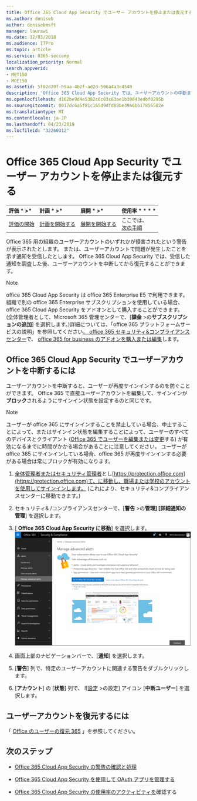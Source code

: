 ```yaml
---
title: Office 365 Cloud App Security でユーザー アカウントを停止または復元する
ms.author: deniseb
author: denisebmsft
manager: laurawi
ms.date: 12/03/2018
ms.audience: ITPro
ms.topic: article
ms.service: O365-seccomp
localization_priority: Normal
search.appverid:
- MET150
- MOE150
ms.assetid: 5f02d20f-b9aa-4b2f-ad2d-506a4a3c4540
description: 'Office 365 Cloud App Security では、ユーザーアカウントの中断または停止解除を行うことができるガバナンスアクションがあります。 '
ms.openlocfilehash: d162be9d4e5382c6c03c63ae1b30043edbf0295b
ms.sourcegitcommit: 0017dc6a5f81c165d9dfd88be39a6bb17856582e
ms.translationtype: MT
ms.contentlocale: ja-JP
ms.lasthandoff: 04/23/2019
ms.locfileid: "32260312"
---
```

# <a name="suspend-or-restore-a-user-account-in-office-365-cloud-app-security"></a>Office 365 Cloud App Security でユーザー アカウントを停止または復元する

|評価 * *\>**|計画 * *\>**|展開 * *\>**|使用率 * * * *|
|:-----|:-----|:-----|:-----|
|[評価の開始](office-365-cas-overview.md) <br/> |[計画を開始する](get-ready-for-office-365-cas.md) <br/> |[展開を開始する](turn-on-office-365-cas.md) <br/> |ここでは、  <br/> [次の手順](#next-steps)<br/> |
   
Office 365 用の組織のユーザーアカウントのいずれかが侵害されたという警告が表示されたとします。 または、ユーザーアカウントで問題が発生したことを示す通知を受信したとします。 Office 365 Cloud App Security では、受信した通知を調査した後、ユーザーアカウントを中断してから復元することができます。
  
> [!NOTE]
> office 365 Cloud App Security は office 365 Enterprise E5 で利用できます。 組織で別の office 365 Enterprise サブスクリプションを使用している場合、office 365 Cloud App Security をアドオンとして購入することができます。 (全体管理者として、Microsoft 365 管理センターで、[**課金** \>の**サブスクリプションの追加**] を選択します。)詳細については、「office 365 プラットフォームサービスの説明」を参照してください[。 office 365 セキュリティ&amp;コンプライアンスセンター](https://technet.microsoft.com/en-us/library/dn933793.aspx)で、 [office 365 for business のアドオンを購入または編集](https://support.office.com/article/4e7b57d6-b93b-457d-aecd-0ea58bff07a6)します。 
  
## <a name="to-suspend-a-user-account-in-office-365-cloud-app-security"></a>Office 365 Cloud App Security でユーザーアカウントを中断するには

ユーザーアカウントを中断すると、ユーザーが再度サインインするのを防ぐことができます。 Office 365 で直接ユーザーアカウントを編集して、サインインが**ブロック**されるようにサインイン状態を設定するのと同じです。
  
> [!NOTE]
> ユーザーが office 365 にサインインすることを禁止している場合、中止することによって、またはサインイン状態を編集することによって、ユーザーのすべてのデバイスとクライアント ([Office 365 でユーザーを編集または変更](https://support.office.com/article/42BB3F17-8F9D-4182-B434-5F1C8024E614#SingleUserPreview)する) が有効になるまでに時間がかかる場合があることに注意してください。 ユーザーが office 365 にサインインしている場合、office 365 が再度サインインする必要がある場合は常にブロックが有効になります。 
  
1. [全体管理者またはセキュリティ管理者](permissions-in-the-security-and-compliance-center.md)とし[https://protection.office.com](https://protection.office.com)て、に移動し、職場または学校のアカウントを使用してサインインします。 (これにより、セキュリティ&amp;コンプライアンスセンターに移動できます。) 
    
2. セキュリティ&amp; /コンプライアンスセンターで、[**警告** \>の**管理] [詳細通知の管理**] を選択します。
    
3. [ **Office 365 Cloud App Security に移動**] を選択します。<br>![セキュリティ&amp; /コンプライアンスセンターで、[高度な通知の管理] を選択して Office 365 Cloud App Security に移動します。](media/958632d4-03e3-4ade-8e22-d5509db6fca7.png)<br>
  
4. 画面上部のナビゲーションバーで、[**通知**] を選択します。
    
5. [**警告**] 列で、特定のユーザーアカウントに関連する警告をダブルクリックします。 
    
6. [**アカウント**] の [**状態**] 列で、 ![[設定](media/e01b75cc-b28f-4b83-8f86-b1b13dc27ab2.png) \>の設定] アイコン [**中断ユーザー**] を選択します。
    
## <a name="to-restore-a-user-account"></a>ユーザーアカウントを復元するには

「 [Office のユーザーの復元 365](https://support.office.com/article/2c261e42-5dd1-48b0-845f-2a016d29cfc1) 」を参照してください。
  
## <a name="next-steps"></a>次のステップ

- [Office 365 Cloud App Security の警告の確認と処理](review-office-365-cas-alerts.md)
    
- [Office 365 Cloud App Security を使用して OAuth アプリを管理する](manage-app-permissions-in-ocas.md)
    
- [Office 365 Cloud App Security の使用率のアクティビティを](utilization-activities-for-ocas.md)確認する
    

